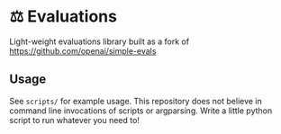 # ⚖️ Evaluations
Light-weight evaluations library built as a fork of https://github.com/openai/simple-evals

## Usage
See `scripts/` for example usage. This repository does not believe in command line invocations of scripts or argparsing. Write a little python script to run whatever you need to!
